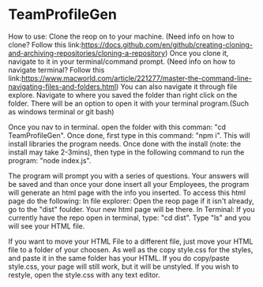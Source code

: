 # TeamProfileGen

 How to use:
 Clone the reop on to your machine. (Need info on how to clone? Follow this link:https://docs.github.com/en/github/creating-cloning-and-archiving-repositories/cloning-a-repository)
 Once you clone it, navigate to it in your terminal/command prompt. (Need info on how to navigate terminal? Follow this link:https://www.macworld.com/article/221277/master-the-command-line-navigating-files-and-folders.html)
 You can also navigate it through file explore. Navigate to where you saved the folder than right click on the folder. There will be an option to open it with your terminal program.(Such as windows terminal or git bash)
 
 Once you nav to in terminal. open the folder with this comman: "cd TeamProfileGen". Once done, first type in this command: "npm i". This will install libraries the program needs.
 Once done with the install (note: the install may take 2-3mins), then type in the following command to run the program: "node index.js".
 
 The program will prompt you with a series of questions. Your answers will be saved and than once your done insert all your Employees, the program will generate an html page with the info you inserted.
 To access this html page do the following:
    In file explorer: Open the reop page if it isn't already, go to the "dist" foulder. Your new html page will be there.
    In Terminal: If you currently have the repo open in terminal, type: "cd dist". Type "ls" and you will see your HTML file.
 
 If you want to move your HTML File to a different file, just move your HTML file to a folder of your choosen. As well as the copy style.css for the styles, and paste it in the same folder has your HTML.
 If you do copy/paste style.css, your page will still work, but it will be unstyled. If you wish to restyle, open the style.css with any text editor.
